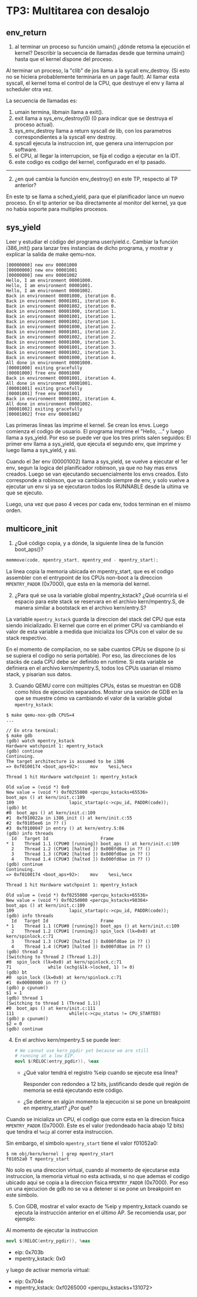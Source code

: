 TP3: Multitarea con desalojo
============================

env_return
----------

1. al terminar un proceso su función umain() ¿dónde retoma la ejecución el kernel? Describir la secuencia de llamadas desde que termina umain() hasta que el kernel dispone del proceso.

Al terminar un proceso, la "clib" de jos llama a la sycall env_destroy. (Si esto no se hiciera probablemente terminaria en un page fault).
Al llamar esta syscall, el kernel toma el control de la CPU, que destruye el env y llama al scheduler otra vez.

La secuencia de llamadas es:
1. umain termina, libmain llama a exit().
2. exit llama a sys_env_destroy(0) (0 para indicar que se destruya el proceso actual).
3. sys_env_destroy llama a return syscall de lib, con los parametros correspondientes a la syscall env destroy.
4. syscall ejecuta la instruccion int, que genera una interrupcion por software.
5. el CPU, al llegar la interrupcion, se fija el codigo a ejecutar en la IDT.
6. este codigo es codigo del kernel, configurado en el tp pasado.

---

2. ¿en qué cambia la función env_destroy() en este TP, respecto al TP anterior?

En este tp se llama a sched_yield, para que el planificador lance un nuevo proceso. En el tp anterior se iba directamente al monitor del kernel, ya que no habia soporte para multiples procesos.

sys_yield
---------

Leer y estudiar el código del programa user/yield.c. Cambiar la función i386_init() para lanzar tres instancias de dicho programa, y mostrar y explicar la salida de make qemu-nox.

```
[00000000] new env 00001000
[00000000] new env 00001001
[00000000] new env 00001002
Hello, I am environment 00001000.
Hello, I am environment 00001001.
Hello, I am environment 00001002.
Back in environment 00001000, iteration 0.
Back in environment 00001001, iteration 0.
Back in environment 00001002, iteration 0.
Back in environment 00001000, iteration 1.
Back in environment 00001001, iteration 1.
Back in environment 00001002, iteration 1.
Back in environment 00001000, iteration 2.
Back in environment 00001001, iteration 2.
Back in environment 00001002, iteration 2.
Back in environment 00001000, iteration 3.
Back in environment 00001001, iteration 3.
Back in environment 00001002, iteration 3.
Back in environment 00001000, iteration 4.
All done in environment 00001000.
[00001000] exiting gracefully
[00001000] free env 00001000
Back in environment 00001001, iteration 4.
All done in environment 00001001.
[00001001] exiting gracefully
[00001001] free env 00001001
Back in environment 00001002, iteration 4.
All done in environment 00001002.
[00001002] exiting gracefully
[00001002] free env 00001002
```

Las primeras lineas las imprime el kernel. Se crean los envs.
Luego comienza el codigo de usuario. El programa imprime el "Hello, ..." y luego llama a sys_yield. Por eso se puede ver que los tres prints salen seguidos: El primer env llama a sys_yield, que ejecuta el segundo env, que imprime y luego llama a sys_yield, y asi.

Cuando el 3er env (00001002) llama a sys_yield, se vuelve a ejecutar el 1er env, segun la logica del planificador robinson, ya que no hay mas envs creados. Luego se van ejecutando secuencialmente los envs creados. Esto corresponde a robinson, que va cambiando siempre de env, y solo vuelve a ejecutar un env si ya se ejecutaron todos los RUNNABLE desde la ultima ve que se ejecuto.

Luego, una vez que paso 4 veces por cada env, todos terminan en el mismo orden.

multicore_init
--------------

1. ¿Qué código copia, y a dónde, la siguiente línea de la función boot_aps()?

```c
memmove(code, mpentry_start, mpentry_end - mpentry_start);
```

La linea copia la memoria ubicada en mpentry_start, que es el codigo assembler con el entrypoint de los CPUs non-boot a la direccion `MPENTRY_PADDR` (0x7000), que esta en la memoria del kernel.

2. ¿Para qué se usa la variable global mpentry_kstack? ¿Qué ocurriría si el espacio para este stack se reservara en el archivo kern/mpentry.S, de manera similar a bootstack en el archivo kern/entry.S?

La variable `mpentry_kstack` guarda la direccion del stack del CPU que esta siendo inicializado. El kernel que corre en el primer CPU va cambiando el valor de esta variable a medida que inicializa los CPUs con el valor de su stack respectivo.

En el momento de compilacion, no se sabe cuantos CPUs se dispone (o si se supiera el codigo no seria portable). Por eso, las direcciones de los stacks de cada CPU debe ser definido en runtime. Si esta variable se definiera en el archivo kern/mpentry.S, todos los CPUs usarian el mismo stack, y pisarian sus datos.

3. Cuando QEMU corre con múltiples CPUs, éstas se muestran en GDB como hilos de ejecución separados. Mostrar una sesión de GDB en la que se muestre cómo va cambiando el valor de la variable global `mpentry_kstack`:

```
$ make qemu-nox-gdb CPUS=4
...

// En otra terminal:
$ make gdb
(gdb) watch mpentry_kstack
Hardware watchpoint 1: mpentry_kstack
(gdb) continue
Continuing.
The target architecture is assumed to be i386
=> 0xf0100174 <boot_aps+92>:    mov    %esi,%ecx

Thread 1 hit Hardware watchpoint 1: mpentry_kstack

Old value = (void *) 0x0
New value = (void *) 0xf0255000 <percpu_kstacks+65536>
boot_aps () at kern/init.c:109
109                     lapic_startap(c->cpu_id, PADDR(code));
(gdb) bt
#0  boot_aps () at kern/init.c:109
#1  0xf010022a in i386_init () at kern/init.c:55
#2  0xf0105ee6 in ?? ()
#3  0xf0100047 in entry () at kern/entry.S:86
(gdb) info threads
  Id   Target Id                    Frame
* 1    Thread 1.1 (CPU#0 [running]) boot_aps () at kern/init.c:109
  2    Thread 1.2 (CPU#1 [halted ]) 0x000fd0ae in ?? ()
  3    Thread 1.3 (CPU#2 [halted ]) 0x000fd0ae in ?? ()
  4    Thread 1.4 (CPU#3 [halted ]) 0x000fd0ae in ?? ()
(gdb) continue
Continuing.
=> 0xf0100174 <boot_aps+92>:    mov    %esi,%ecx

Thread 1 hit Hardware watchpoint 1: mpentry_kstack

Old value = (void *) 0xf0255000 <percpu_kstacks+65536>
New value = (void *) 0xf025d000 <percpu_kstacks+98304>
boot_aps () at kern/init.c:109
109                     lapic_startap(c->cpu_id, PADDR(code));
(gdb) info threads
  Id   Target Id                    Frame
* 1    Thread 1.1 (CPU#0 [running]) boot_aps () at kern/init.c:109
  2    Thread 1.2 (CPU#1 [running]) spin_lock (lk=0x0) at kern/spinlock.c:71
  3    Thread 1.3 (CPU#2 [halted ]) 0x000fd0ae in ?? ()
  4    Thread 1.4 (CPU#3 [halted ]) 0x000fd0ae in ?? ()
(gdb) thread 2
[Switching to thread 2 (Thread 1.2)]
#0  spin_lock (lk=0x0) at kern/spinlock.c:71
71              while (xchg(&lk->locked, 1) != 0)
(gdb) bt
#0  spin_lock (lk=0x0) at kern/spinlock.c:71
#1  0x00000000 in ?? ()
(gdb) p cpunum()
$1 = 1
(gdb) thread 1
[Switching to thread 1 (Thread 1.1)]
#0  boot_aps () at kern/init.c:111
111                     while(c->cpu_status != CPU_STARTED)
(gdb) p cpunum()
$2 = 0
(gdb) continue
```

4. En el archivo kern/mpentry.S se puede leer:

    ```S
    # We cannot use kern_pgdir yet because we are still
    # running at a low EIP.
    movl $(RELOC(entry_pgdir)), %eax
    ```

    - ¿Qué valor tendrá el registro %eip cuando se ejecute esa línea?

      Responder con redondeo a 12 bits, justificando desde qué región de memoria se está ejecutando este código.

    - ¿Se detiene en algún momento la ejecución si se pone un breakpoint en mpentry_start? ¿Por qué?

Cuando se inicializa un CPU, el codigo que corre esta en la direcion fisica `MPENTRY_PADDR` (0x7000). Este es el valor (redondeado hacia abajo 12 bits) que tendra el `%eip` al correr esta instruccion.

Sin embargo, el simbolo `mpentry_start` tiene el valor f01052a0:

```
$ nm obj/kern/kernel | grep mpentry_start
f01052a0 T mpentry_start
```

No solo es una direccion virtual, cuando al momento de ejecutarse esta instruccion, la memoria virtual no esta activada, si no que ademas el codigo ubicado aqui se copia a la direccion fisica `MPENTRY_PADDR` (0x7000). Por eso un una ejecucion de gdb no se va a detener si se pone un breakpoint en este simbolo.

5. Con GDB, mostrar el valor exacto de %eip y mpentry_kstack cuando se ejecuta la instrucción anterior en el último AP. Se recomienda usar, por ejemplo:

Al momento de ejecutar la instruccion
```S
movl $(RELOC(entry_pgdir)), %eax
```
- eip: 0x703b
- mpentry_kstack: 0x0

y luego de activar memoria virtual:
- eip: 0x704e
- mpentry_kstack: 0xf0265000 <percpu_kstacks+131072>
